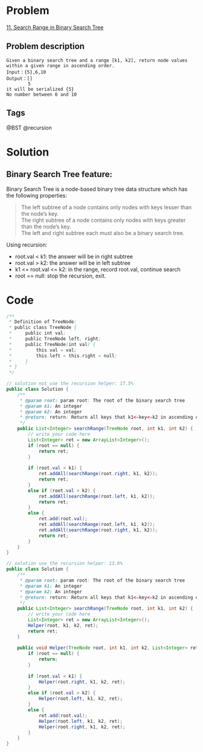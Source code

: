 # Problem
[11. Search Range in Binary Search Tree](https://www.lintcode.com/problem/search-range-in-binary-search-tree/)
## Problem description
```
Given a binary search tree and a range [k1, k2], return node values within a given range in ascending order.
Input：{5},6,10
Output：[]
        5
it will be serialized {5}
No number between 6 and 10
```
## Tags
@BST @recursion
# Solution
## Binary Search Tree feature:  

Binary Search Tree is a node-based binary tree data structure which has the following properties:

> The left subtree of a node contains only nodes with keys lesser than the node’s key.  
> The right subtree of a node contains only nodes with keys greater than the node’s key.  
> The left and right subtree each must also be a binary search tree.


Using recursion: 
- root.val < k1: the answer will be in right subtree
- root.val > k2: the answer will be in left subtree
- k1 <= root.val <= k2: in the range, record root.val, continue search
- root == null: stop the recursion, exit.

# Code
```java
/**
 * Definition of TreeNode:
 * public class TreeNode {
 *     public int val;
 *     public TreeNode left, right;
 *     public TreeNode(int val) {
 *         this.val = val;
 *         this.left = this.right = null;
 *     }
 * }
 */
```
``` java
// solution not use the recursion helper: 17.5%
public class Solution {
    /**
     * @param root: param root: The root of the binary search tree
     * @param k1: An integer
     * @param k2: An integer
     * @return: return: Return all keys that k1<=key<=k2 in ascending order
     */
    public List<Integer> searchRange(TreeNode root, int k1, int k2) {
        // write your code here
        List<Integer> ret = new ArrayList<Integer>();
        if (root == null) {
            return ret;
        }
        
        if (root.val < k1) {
            ret.addAll(searchRange(root.right, k1, k2));
            return ret;
        } 
        else if (root.val > k2) {
            ret.addAll(searchRange(root.left, k1, k2));
            return ret;
        }
        else {
            ret.add(root.val);
            ret.addAll(searchRange(root.left, k1, k2));
            ret.addAll(searchRange(root.right, k1, k2));
            return ret;
        }
    }
}
```
```java
// solution use the recursion helper: 13.6%
public class Solution {
    /**
     * @param root: param root: The root of the binary search tree
     * @param k1: An integer
     * @param k2: An integer
     * @return: return: Return all keys that k1<=key<=k2 in ascending order
     */
    public List<Integer> searchRange(TreeNode root, int k1, int k2) {
        // write your code here
        List<Integer> ret = new ArrayList<Integer>();
        Helper(root, k1, k2, ret);
        return ret;
    }
    
    public void Helper(TreeNode root, int k1, int k2, List<Integer> ret) {
        if (root == null) {
            return;
        }
        
        if (root.val < k1) {
            Helper(root.right, k1, k2, ret);
        }
        else if (root.val > k2) {
            Helper(root.left, k1, k2, ret);
        }
        else {
            ret.add(root.val);
            Helper(root.left, k1, k2, ret);
            Helper(root.right, k1, k2, ret);
        }
    }
}
```